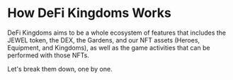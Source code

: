 # How DeFi Kingdoms Works

DeFi Kingdoms aims to be a whole ecosystem of features that includes the JEWEL token, the DEX, the Gardens, and our NFT assets (Heroes, Equipment, and Kingdoms), as well as the game activities that can be performed with those NFTs.

Let's break them down, one by one.
